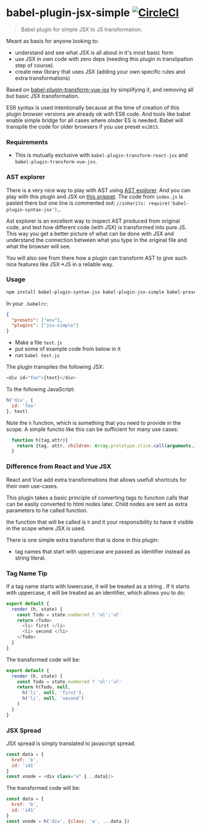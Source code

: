 # babel-plugin-jsx-simple [![CircleCI](https://img.shields.io/circleci/project/hrgdavor/babel-plugin-jsx-simple.svg?maxAge=2592004)](https://circleci.com/gh/hrgdavor/babel-plugin-jsx-simple)

> Babel plugin for simple JSX to JS transformation.

Meant as basis for anyone looking to:
 - understand and see what JSX is all about in it's most basic form
 - use JSX in own code with zero deps (needing this plugin in translipation step of course).
 - create new library that uses JSX (adding your own specific rules and extra transformations)

Based on [babel-plugin-transform-vue-jsx](https://github.com/vuejs/babel-plugin-transform-vue-jsx) by 
simplifying it, and removing all but basic JSX transformation.

ES6 syntax is used intentionally because at the time of creation of this plugin
browser versions are already ok with ES6 code. And tools like babel enable simple
bridge for all cases where olsder ES is needed. Babel will transpile the code for older browsers if you use preset `es2015`.

### Requirements

- This is mutually exclusive with `babel-plugin-transform-react-jsx` and `babel-plugin-transform-vue-jsx`.

### AST explorer

There is a very nice way to play with AST using [AST explorer](http://astexplorer.net). And you can
play with this plugin and JSX on [this snippet](http://astexplorer.net/#/gist/4e5fd118496167a9fccd7347cce4b5fa/09dee46e34654dff308a70135f6be46b86eeadc2).
The code from `index.js` is pasted there but one line is commented out: `//inherits: require('babel-plugin-syntax-jsx'),`.

Ast explorer is an excellent way to inspect AST produced from original code, and test how different code (with JSX)
is transformed into pure JS. This way you get a better picture of what can be done with JSX and understand the connection
between what you type in the original file and what the browser will see. 

You will also see from there how a plugin can transform AST to give such nice features like JSX->JS in a reliable way.

### Usage

``` bash
npm install babel-plugin-syntax-jsx babel-plugin-jsx-simple babel-preset-env --save-dev
```

In your `.babelrc`:

``` json
{
  "presets": ["env"],
  "plugins": ["jsx-simple"]
}
```

 - Make a file `test.js`
 - put some of example code from below in it 
 - run `babel test.js`

The plugin transpiles the following JSX:

``` js
<div id="foo">{text}</div>
```

To the following JavaScript:

``` js
h('div', {
  id: 'foo'
}, text)
```

Note the `h` function, which is something that you need to provide in the scope. A simple functio like this can be sufficient 
for many use cases:

```js
  function h(tag,attr){
    return {tag, attr, children: Array.prototype.slice.call(arguments,2) };
  }
```

### Difference from React and Vue JSX

React and Vue add extra transformations that allows usefull shortcuts for their own use-cases.

This plugin takes a basic principle of converting tags to function calls that can be easily converted
to html nodes later. Child nodes are sent as extra parameters to he called function.

the function that will be called is `h` and it your responsibility to have it visible in the scope where JSX is used.

There is one simple extra transform that is done in this plugin:
 - tag names that start with uppercase are passed as identifier instead as string literal.

### Tag Name Tip

If a tag name starts with lowercase, it will be treated as a string . 
If it starts with uppercase, it will be treated as an identifier, which allows you to do:

``` js
export default {
  render (h, state) {
    const Todo = state.numbered ? 'ol':'ul'
    return <Todo> 
      <li> first </li>
      <li> second </li>
    </Todo> 
  }
}
```

The transformed code  will be:

``` js
export default {
  render (h, state) {
    const Todo = state.numbered ? 'ol':'ul'
    return h(Todo, null,
      h('li', null, 'first'),
      h('li', null, 'second')
    ) 
  }
}
```

### JSX Spread

JSX spread is simply translated to javascript spread.

``` js
const data = {
  href: 'b',
  id: 'id1'
}
const vnode = <div class="a" {...data}/>
```

The transformed code  will be:

``` js
const data = {
  href: 'b',
  id: 'id1'
}
const vnode = h('div', {class: 'a', ...data })
```
